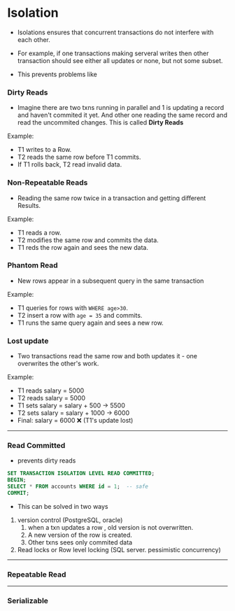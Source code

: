 # Isolation

- Isolations ensures that concurrent transactions do not interfere with each other.
- For example, if one transactions making serveral writes then other transaction should see either all updates or none, but not some subset.


- This prevents problems like
  
### Dirty Reads
- Imagine there are two txns running in parallel and 1 is updating a record and haven't commited it yet. And other one reading the same record and read the uncommited changes. This is called **Dirty Reads**

Example:

- T1 writes to a Row.
- T2 reads the same row before T1 commits.
- If T1 rolls back, T2 read invalid data.

### Non-Repeatable Reads
- Reading the same row twice in a transaction and getting different Results.

Example:
- T1 reads a row.
- T2 modifies the same row and commits the data.
- T1 reds the row again and sees the new data.

### Phantom Read
- New rows appear in a subsequent query in the same transaction
  
Example:
- T1 queries for rows with `WHERE age>30`.
- T2 insert a row with `age = 35` and commits.
- T1 runs the same query again and sees a new row.

### Lost update
- Two transactions read the same row and both updates it - one overwrites the other's work.

Example:
- T1 reads salary = 5000
- T2 reads salary = 5000
- T1 sets salary = salary + 500 → 5500
- T2 sets salary = salary + 1000 → 6000
- Final: salary = 6000 ❌ (T1's update lost)


---

### Read Committed

- prevents dirty reads


```sql
SET TRANSACTION ISOLATION LEVEL READ COMMITTED;
BEGIN;
SELECT * FROM accounts WHERE id = 1;  -- safe
COMMIT;
```

- This can be solved in two ways

1. version control (PostgreSQL, oracle)
   1. when a txn updates a row , old version is not overwritten.
   2. A new version of the row is created.
   3. Other txns sees only commited data
2. Read locks or Row level locking (SQL server. pessimistic concurrency)


---

### Repeatable Read


---

### Serializable
